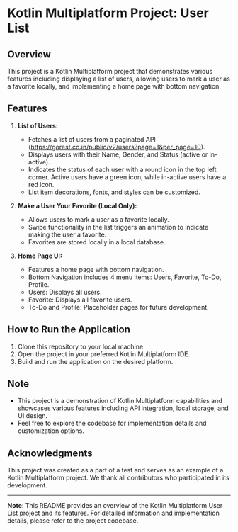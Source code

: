 # Kotlin Multiplatform Project: User List

## Overview
This project is a Kotlin Multiplatform project that demonstrates various features including displaying a list of users, allowing users to mark a user as a favorite locally, and implementing a home page with bottom navigation.

## Features
1. **List of Users:**
   - Fetches a list of users from a paginated API (https://gorest.co.in/public/v2/users?page=1&per_page=10).
   - Displays users with their Name, Gender, and Status (active or in-active).
   - Indicates the status of each user with a round icon in the top left corner. Active users have a green icon, while in-active users have a red icon.
   - List item decorations, fonts, and styles can be customized.

2. **Make a User Your Favorite (Local Only):**
   - Allows users to mark a user as a favorite locally.
   - Swipe functionality in the list triggers an animation to indicate making the user a favorite.
   - Favorites are stored locally in a local database.

3. **Home Page UI:**
   - Features a home page with bottom navigation.
   - Bottom Navigation includes 4 menu items: Users, Favorite, To-Do, Profile.
   - Users: Displays all users.
   - Favorite: Displays all favorite users.
   - To-Do and Profile: Placeholder pages for future development.

## How to Run the Application
1. Clone this repository to your local machine.
2. Open the project in your preferred Kotlin Multiplatform IDE.
3. Build and run the application on the desired platform.

## Note
- This project is a demonstration of Kotlin Multiplatform capabilities and showcases various features including API integration, local storage, and UI design.
- Feel free to explore the codebase for implementation details and customization options.

## Acknowledgments
This project was created as a part of a test and serves as an example of a Kotlin Multiplatform project. We thank all contributors who participated in its development.

---
**Note**: This README provides an overview of the Kotlin Multiplatform User List project and its features. For detailed information and implementation details, please refer to the project codebase.
